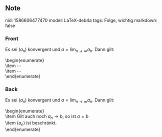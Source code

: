 ## Note
nid: 1586606477470
model: LaTeX-deb4a
tags: Folge, wichtig
markdown: false

### Front
Es sei $\left(a_{n}\right)$ konvergent und $a=\lim _{n \rightarrow \infty} a_{n} .$ Dann gilt:<div>\begin{enumerate}</div><div>\item $\cdots$</div><div>\item $\cdots$</div><div>\end{enumerate}</div>

### Back
Es sei $\left(a_{n}\right)$ konvergent und $a=\lim _{n \rightarrow \infty} a_{n}$. Dann gilt:<div>\begin{enumerate}</div><div>\item Gilt auch noch $a_{n} \rightarrow b,$ so ist $a=b$</div><div>\item $\left(a_{n}\right)$ ist beschränkt.</div><div>\end{enumerate}</div>
